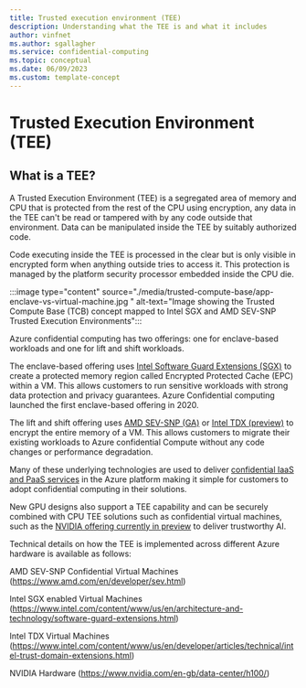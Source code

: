 ```yaml
---
title: Trusted execution environment (TEE)
description: Understanding what the TEE is and what it includes
author: vinfnet
ms.author: sgallagher
ms.service: confidential-computing
ms.topic: conceptual
ms.date: 06/09/2023
ms.custom: template-concept
---
```

# Trusted Execution Environment (TEE)

## What is a TEE?

A Trusted Execution Environment (TEE) is a segregated area of memory and CPU that is protected from the rest of the CPU using encryption, any data in the TEE can't be read or tampered with by any code outside that environment. Data can be manipulated inside the TEE by suitably authorized code.

Code executing inside the TEE is processed in the clear but is only visible in encrypted form when anything outside tries to access it. This protection is managed by the platform security processor embedded inside the CPU die.

:::image type="content" source="./media/trusted-compute-base/app-enclave-vs-virtual-machine.jpg " alt-text="Image showing the Trusted Compute Base (TCB) concept mapped to Intel SGX and AMD SEV-SNP Trusted Execution Environments":::

Azure confidential computing has two offerings: one for enclave-based workloads and one for lift and shift workloads.

The enclave-based offering uses [Intel Software Guard Extensions (SGX)](virtual-machine-solutions-sgx.md) to create a protected memory region called Encrypted Protected Cache (EPC) within a VM. This allows customers to run sensitive workloads with strong data protection and privacy guarantees. Azure Confidential computing launched the first enclave-based offering in 2020. 

The lift and shift offering uses [AMD SEV-SNP (GA)](virtual-machine-solutions-amd.md) or [Intel TDX (preview)](tdx-confidential-vm-overview.md) to encrypt the entire memory of a VM. This allows customers to migrate their existing workloads to Azure confidential Compute without any code changes or performance degradation.

Many of these underlying technologies are used to deliver [confidential IaaS and PaaS services](overview-azure-products.md) in the Azure platform making it simple for customers to adopt confidential computing in their solutions.

New GPU designs also support a TEE capability and can be securely combined with CPU TEE solutions such as confidential virtual machines, such as the [NVIDIA offering currently in preview](https://azure.microsoft.com/blog/azure-confidential-computing-with-nvidia-gpus-for-trustworthy-ai/) to deliver trustworthy AI.

Technical details on how the TEE is implemented across different Azure hardware is available as follows:

AMD SEV-SNP Confidential Virtual Machines (https://www.amd.com/en/developer/sev.html) <p>
Intel SGX enabled Virtual Machines (https://www.intel.com/content/www/us/en/architecture-and-technology/software-guard-extensions.html)<p>
Intel TDX Virtual Machines (https://www.intel.com/content/www/us/en/developer/articles/technical/intel-trust-domain-extensions.html)<p>
NVIDIA Hardware (https://www.nvidia.com/en-gb/data-center/h100/)<p>

